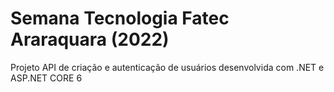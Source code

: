 # Semana Tecnologia Fatec Araraquara (2022)
Projeto API de criação e autenticação de usuários desenvolvida com .NET e ASP.NET CORE 6
